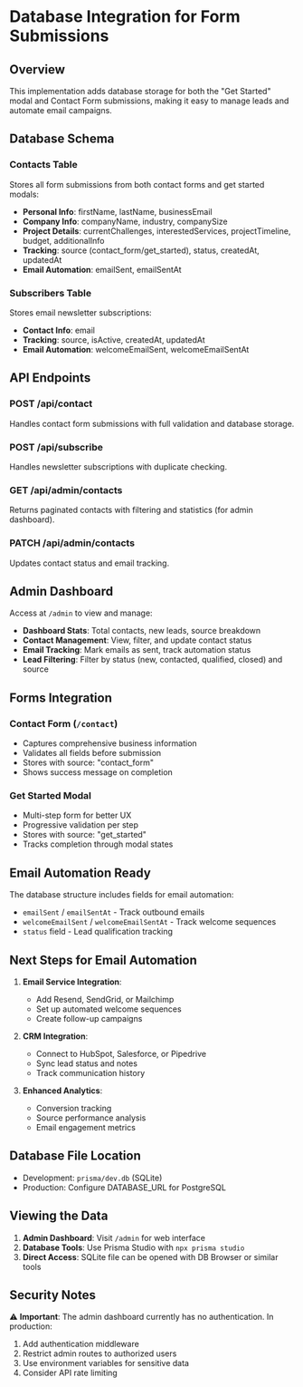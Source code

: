 # Database Integration for Form Submissions

## Overview
This implementation adds database storage for both the "Get Started" modal and Contact Form submissions, making it easy to manage leads and automate email campaigns.

## Database Schema

### Contacts Table
Stores all form submissions from both contact forms and get started modals:

- **Personal Info**: firstName, lastName, businessEmail
- **Company Info**: companyName, industry, companySize
- **Project Details**: currentChallenges, interestedServices, projectTimeline, budget, additionalInfo
- **Tracking**: source (contact_form/get_started), status, createdAt, updatedAt
- **Email Automation**: emailSent, emailSentAt

### Subscribers Table
Stores email newsletter subscriptions:

- **Contact Info**: email
- **Tracking**: source, isActive, createdAt, updatedAt
- **Email Automation**: welcomeEmailSent, welcomeEmailSentAt

## API Endpoints

### POST /api/contact
Handles contact form submissions with full validation and database storage.

### POST /api/subscribe
Handles newsletter subscriptions with duplicate checking.

### GET /api/admin/contacts
Returns paginated contacts with filtering and statistics (for admin dashboard).

### PATCH /api/admin/contacts
Updates contact status and email tracking.

## Admin Dashboard

Access at `/admin` to view and manage:

- **Dashboard Stats**: Total contacts, new leads, source breakdown
- **Contact Management**: View, filter, and update contact status
- **Email Tracking**: Mark emails as sent, track automation status
- **Lead Filtering**: Filter by status (new, contacted, qualified, closed) and source

## Forms Integration

### Contact Form (`/contact`)
- Captures comprehensive business information
- Validates all fields before submission
- Stores with source: "contact_form"
- Shows success message on completion

### Get Started Modal
- Multi-step form for better UX
- Progressive validation per step
- Stores with source: "get_started"
- Tracks completion through modal states

## Email Automation Ready

The database structure includes fields for email automation:

- `emailSent` / `emailSentAt` - Track outbound emails
- `welcomeEmailSent` / `welcomeEmailSentAt` - Track welcome sequences
- `status` field - Lead qualification tracking

## Next Steps for Email Automation

1. **Email Service Integration**: 
   - Add Resend, SendGrid, or Mailchimp
   - Set up automated welcome sequences
   - Create follow-up campaigns

2. **CRM Integration**:
   - Connect to HubSpot, Salesforce, or Pipedrive
   - Sync lead status and notes
   - Track communication history

3. **Enhanced Analytics**:
   - Conversion tracking
   - Source performance analysis
   - Email engagement metrics

## Database File Location

- Development: `prisma/dev.db` (SQLite)
- Production: Configure DATABASE_URL for PostgreSQL

## Viewing the Data

1. **Admin Dashboard**: Visit `/admin` for web interface
2. **Database Tools**: Use Prisma Studio with `npx prisma studio`
3. **Direct Access**: SQLite file can be opened with DB Browser or similar tools

## Security Notes

⚠️ **Important**: The admin dashboard currently has no authentication. In production:

1. Add authentication middleware
2. Restrict admin routes to authorized users
3. Use environment variables for sensitive data
4. Consider API rate limiting